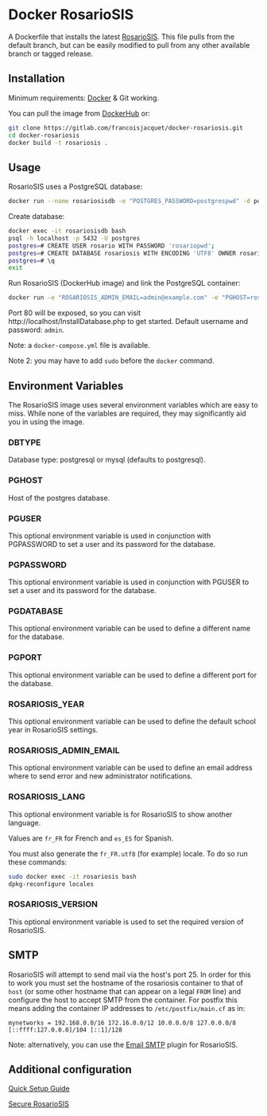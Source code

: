 Docker RosarioSIS
=================

A Dockerfile that installs the latest [RosarioSIS](https://www.rosariosis.org/). This file pulls from the default branch, but can be easily modified to pull from any other available branch or tagged release.

## Installation

Minimum requirements: [Docker](https://www.docker.com/) & Git working.

You can pull the image from [DockerHub](https://hub.docker.com/r/rosariosis/rosariosis) or:

```bash
git clone https://gitlab.com/francoisjacquet/docker-rosariosis.git
cd docker-rosariosis
docker build -t rosariosis .
```

## Usage

RosarioSIS uses a PostgreSQL database:
```bash
docker run --name rosariosisdb -e "POSTGRES_PASSWORD=postgrespwd" -d postgres
```

Create database:
```bash
docker exec -it rosariosisdb bash
psql -h localhost -p 5432 -U postgres
postgres=# CREATE USER rosario WITH PASSWORD 'rosariopwd';
postgres=# CREATE DATABASE rosariosis WITH ENCODING 'UTF8' OWNER rosario;
postgres=# \q
exit
```

Run RosarioSIS (DockerHub image) and link the PostgreSQL container:
```bash
docker run -e "ROSARIOSIS_ADMIN_EMAIL=admin@example.com" -e "PGHOST=rosariosisdb" -h `hostname -f` -d -p 80:80 --name rosariosis --link rosariosisdb:rosariosisdb rosariosis/rosariosis:master
```

Port 80 will be exposed, so you can visit http://localhost/InstallDatabase.php to get started. Default username and password: `admin`.

Note: a `docker-compose.yml` file is available.

Note 2: you may have to add `sudo` before the `docker` command.

## Environment Variables

The RosarioSIS image uses several environment variables which are easy to miss. While none of the variables are required, they may significantly aid you in using the image.

### DBTYPE

Database type: postgresql or mysql (defaults to postgresql).

### PGHOST

Host of the postgres database.

### PGUSER

This optional environment variable is used in conjunction with PGPASSWORD to set a user and its password for the database.

### PGPASSWORD

This optional environment variable is used in conjunction with PGUSER to set a user and its password for the database.

### PGDATABASE

This optional environment variable can be used to define a different name for the database.

### PGPORT

This optional environment variable can be used to define a different port for the database.

### ROSARIOSIS_YEAR

This optional environment variable can be used to define the default school year in RosarioSIS settings.

### ROSARIOSIS_ADMIN_EMAIL

This optional environment variable can be used to define an email address where to send error and new administrator notifications.

### ROSARIOSIS_LANG

This optional environment variable is for RosarioSIS to show another language.

Values are `fr_FR` for French and `es_ES` for Spanish.

You must also generate the `fr_FR.utf8` (for example) locale. To do so run these commands:
```bash
sudo docker exec -it rosariosis bash
dpkg-reconfigure locales
```

### ROSARIOSIS_VERSION

This optional environment variable is used to set the required version of RosarioSIS.

## SMTP

RosarioSIS will attempt to send mail via the host's port 25. In order for this to work you must set the hostname of the rosariosis container to that of `host` (or some other hostname that can appear on a legal `FROM` line) and configure the host to accept SMTP from the container. For postfix this means adding the container IP addresses to `/etc/postfix/main.cf` as in:

```
mynetworks = 192.168.0.0/16 172.16.0.0/12 10.0.0.0/8 127.0.0.0/8 [::ffff:127.0.0.0]/104 [::1]/128
```

Note: alternatively, you can use the [Email SMTP](https://www.rosariosis.org/plugins/email-smtp/) plugin for RosarioSIS.


## Additional configuration

[Quick Setup Guide](https://www.rosariosis.org/quick-setup-guide/)

[Secure RosarioSIS](https://gitlab.com/francoisjacquet/rosariosis/-/wikis/Secure-RosarioSIS)
